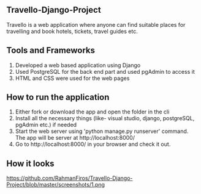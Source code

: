 ## Travello-Django-Project
Travello is a web application where anyone can find suitable places for travelling and book hotels, tickets, travel guides etc.


## Tools and Frameworks
1. Developed a web based application using Django
2. Used PostgreSQL for the back end part and used pgAdmin to access it
3. HTML and CSS were used for the web pages


## How to run the application
1. Either fork or download the app and open the folder in the cli
2. Install all the necessary things (like- visual studio, django, postgreSQL, pgAdmin etc.) if needed
3. Start the web server using 'python manage.py runserver' command. The app will be server at http://localhost:8000/
4. Go to http://localhost:8000/ in your browser and check it out.


## How it looks
https://github.com/RahmanFiros/Travello-Django-Project/blob/master/screenshots/1.png
